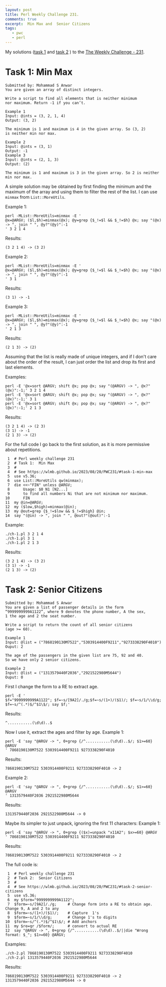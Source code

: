 ```yaml
---
layout: post
title: Perl Weekly Challenge 231.
comments: true
excerpt:  Min Max and  Senior Citizens
tags:
   - pwc
   - perl
---
```


My solutions
([task 1](https://github.com/wlmb/perlweeklychallenge-club/blob/master/challenge-231/wlmb/perl/ch-1.pl)
and
[task 2](https://github.com/wlmb/perlweeklychallenge-club/blob/master/challenge-231/wlmb/perl/ch-2.pl)
)
to the  [The Weekly Challenge - 231](https://theweeklychallenge.org/blog/perl-weekly-challenge-231).


# Task 1: Min Max

    Submitted by: Mohammad S Anwar
    You are given an array of distinct integers.

    Write a script to find all elements that is neither minimum
    nor maximum. Return -1 if you can’t.

    Example 1
    Input: @ints = (3, 2, 1, 4)
    Output: (3, 2)

    The minimum is 1 and maximum is 4 in the given array. So (3, 2)
    is neither min nor max.

    Example 2
    Input: @ints = (3, 1)
    Output: -1
    Example 3
    Input: @ints = (2, 1, 3)
    Output: (2)

    The minimum is 1 and maximum is 3 in the given array. So 2 is neither min nor max.

A simple solution may be obtained by first finding the minimum and the
maximum of the array and using them to filter the rest of the list. I
can use `minmax` from `List::MoreUtils`.

Example 1:

    perl -MList::MoreUtils=minmax -E '
    @x=@ARGV; ($l,$h)=minmax(@x); @y=grep {$_!=$l && $_!=$h} @x; say "(@x) -> ", join " ", @y?"(@y)":-1
    ' 3 2 1 4

Results:

    (3 2 1 4) -> (3 2)

Example 2:

    perl -MList::MoreUtils=minmax -E '
    @x=@ARGV; ($l,$h)=minmax(@x); @y=grep {$_!=$l && $_!=$h} @x; say "(@x) -> ", join " ", @y?"(@y)":-1
    ' 3 1

Results:

    (3 1) -> -1

Example 3:

    perl -MList::MoreUtils=minmax -E '
    @x=@ARGV; ($l,$h)=minmax(@x); @y=grep {$_!=$l && $_!=$h} @x; say "(@x) -> ", join " ", @y?"(@y)":-1
    ' 2 1 3

Results:

    (2 1 3) -> (2)

Assuming that the list is really made of unique integers, and if I
don't care about the order of the result, I can just order the list
and drop its first and last elements.

Examples:

    perl -E '@x=sort @ARGV; shift @x; pop @x; say "(@ARGV) -> ", @x?"(@x)":-1;' 3 2 1 4
    perl -E '@x=sort @ARGV; shift @x; pop @x; say "(@ARGV) -> ", @x?"(@x)":-1;' 3 1
    perl -E '@x=sort @ARGV; shift @x; pop @x; say "(@ARGV) -> ", @x?"(@x)":-1;' 2 1 3

Results:

    (3 2 1 4) -> (2 3)
    (3 1) -> -1
    (2 1 3) -> (2)

For the full code I go back to the first solution, as it is more
permissive about repetitions.

     1  # Perl weekly challenge 231
     2  # Task 1:  Min Max
     3  #
     4  # See https://wlmb.github.io/2023/08/20/PWC231/#task-1-min-max
     5  use v5.36;
     6  use List::MoreUtils qw(minmax);
     7  die <<~"FIN" unless @ARGV;
     8      Usage: $0 N1 [N2...]
     9      to find all numbers Ni that are not minimum nor maximum.
    10      FIN
    11  my @in=@ARGV;
    12  my ($low,$high)=minmax(@in);
    13  my @out=grep {$_!=$low && $_!=$high} @in;
    14  say "(@in) -> ", join " ", @out?"(@out)":-1

Example:

    ./ch-1.pl 3 2 1 4
    ./ch-1.pl 3 1
    ./ch-1.pl 2 1 3

Results:

    (3 2 1 4) -> (3 2)
    (3 1) -> -1
    (2 1 3) -> (2)


# Task 2: Senior Citizens

    Submitted by: Mohammad S Anwar
    You are given a list of passenger details in the form
    “9999999999A1122”, where 9 denotes the phone number, A the sex,
    1 the age and 2 the seat number.

    Write a script to return the count of all senior citizens
    (age >= 60).

    Example 1
    Input: @list = ("7868190130M7522","5303914400F9211","9273338290F4010")
    Ouput: 2

    The age of the passengers in the given list are 75, 92 and 40.
    So we have only 2 senior citizens.

    Example 2
    Input: @list = ("1313579440F2036","2921522980M5644")
    Ouput: 0

First I change the form to a RE to extract age.

    perl -E '
    $f="9999999999A1122"; $f=~s/[9A2]/./g;$f=~s/(1+)/($1)/; $f=~s/1/\\d/g; $f=~s/^(.*)$/^$1\$/; say $f;'

Results:

    ^...........(\d\d)..$

Now I use it, extract the ages and filter by age.
Example 1:

    perl -E 'say "@ARGV -> ", 0+grep {/^...........(\d\d)..$/; $1>=60} @ARGV
    ' 7868190130M7522 5303914400F9211 9273338290F4010

Results:

    7868190130M7522 5303914400F9211 9273338290F4010 -> 2

Example 2:

    perl -E 'say "@ARGV -> ", 0+grep {/^...........(\d\d)..$/; $1>=60} @ARGV
    ' 1313579440F2036 2921522980M5644

Results:

    1313579440F2036 2921522980M5644 -> 0

Maybe its simpler to just unpack, ignoring the first 11 characters:
Example 1:

    perl -E 'say "@ARGV -> ", 0+grep {($x)=unpack "x11A2"; $x>=60} @ARGV
    ' 7868190130M7522 5303914400F9211 9273338290F4010

Results:

    7868190130M7522 5303914400F9211 9273338290F4010 -> 2

The full code is:

     1  # Perl weekly challenge 231
     2  # Task 2:  Senior Citizens
     3  #
     4  # See https://wlmb.github.io/2023/08/20/PWC231/#task-2-senior-citizens
     5  use v5.36;
     6  my $form="9999999999A1122";
     7  $form=~s/[9A2]/./g;     # Change form into a RE to obtain age. Change 9, A and 2 to any
     8  $form=~s/(1+)/($1)/;    # Capture  1's
     9  $form=~s/1/\\d/g;       # Change 1's to digits
    10  $form=~s/^(.*)$/^$1\$/; # Add anchors
    11  my $re=qr /$form/;      # convert to actual RE
    12  say "@ARGV -> ", 0+grep {/^...........(\d\d)..$/||die "Wrong format: $_"; $1>=60} @ARGV;

Examples:

    ./ch-2.pl 7868190130M7522 5303914400F9211 9273338290F4010
    ./ch-2.pl 1313579440F2036 2921522980M5644

Results:

    7868190130M7522 5303914400F9211 9273338290F4010 -> 2
    1313579440F2036 2921522980M5644 -> 0
